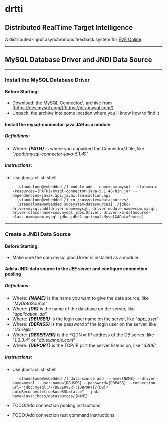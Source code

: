 # **drtti**
## Distributed RealTime Target Intelligence
A distributed-input asynchronous feedback system for [EVE Online](http://www.eveonline.com/).

---

## MySQL Database Driver and JNDI Data Source

---

### Install the MySQL Database Driver

#### Before Starting:
* Download: the MySQL Connector/J archive from [https://dev.mysql.com/](https://dev.mysql.com/)
* Unpack: the archive into some location where you'll know how to find it

#### Install the mysql-connector-java JAR as a module

##### Definitions:
* Where: _**{PATH}**_ is where you unpacked the Connector/J file, like "_/path/mysql-connector-java-5.1.40_"

##### Instructions:
* Use jboss-cli.sh shell

        [standalone@embedded /] module add --name=com.mysql --slot=main --resources={PATH}/mysql-connector-java-5.1.40-bin.jar --dependencies=javax.api,javax.transaction.api
        [standalone@embedded /] cn /subsystem=datasources/
        [standalone@embedded subsystem=datasources] ./jdbc-driver=mysql:add(driver-name=mysql, driver-module-name=com.mysql, driver-class-name=com.mysql.jdbc.Driver, driver-xa-datasource-class-name=com.mysql.jdbc.jdbc2.optional.MysqlXADataSource)

---

### Create a JNDI Data Source

#### Before Starting:
* Make sure the com.mysql.jdbc.Driver is installed as a module

#### Add a JNDI data source to the JEE server and configure connection pooling

##### Definitions:
* Where: _**{NAME}**_ is the name you want to give the data source, like "_MyDataSource_"
* Where: _**{DB}**_ is the name of the database on the server, like "_application_db_"
* Where: _**{DBUSER}**_ is the login user name on the server, like "_app_user_"
* Where: _**{DBPASS}**_ is the password of the login user on the server, like "_U$3rP@s$_"
* Where: _**{DBSERVER}**_ is the FQDN or IP address of the DB server, like "_1.2.3.4_" or "_db.example.com_"
* Where: _**{DBPORT}**_ is the TCP/IP port the server listens on, like "_3306_"

##### Instructions:
* Use jboss-cli.sh shell

        [standalone@embedded /] data-source add --name={NAME} --driver-name=mysql --user-name={DBUSER} --password={DBPASS} --connection-url="jdbc:mysql://{DBSERVER}:{DBPORT}/{DB}?autoReconnect=true&useSSL=false" --jndi-name=java:jboss/datasources/{NAME}

* TODO:Add connection pooling instructions
* TODO:Add connection test command instructions
